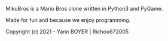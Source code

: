 MikuBros is a Mario Bros clone written in Python3 and PyGame.



Made for fun and because we enjoy programming.



Copyright (c) 2021 - Yann BOYER | Richou672005
